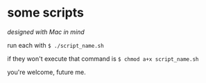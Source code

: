 # some scripts

*designed with Mac in mind*

run each with `$ ./script_name.sh`

if they won't execute that command is `$ chmod a+x script_name.sh`

you're welcome, future me.
